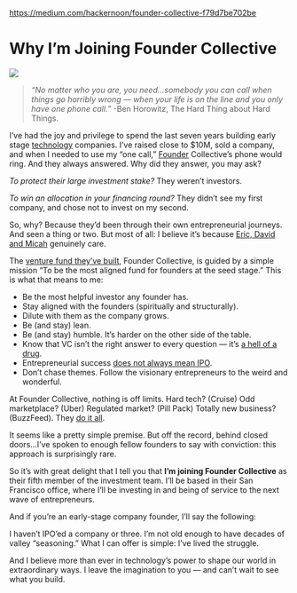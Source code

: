 
https://medium.com/hackernoon/founder-collective-f79d7be702be

# Why I’m Joining Founder Collective


![](https://miro.medium.com/v2/resize:fit:2000/1*U0owNjU7QiMMTPp5uMlO7Q.jpeg)

> _“No matter who you are, you need…somebody you can call when things go horribly wrong — when your life is on the line and you only have one phone call.”_ -Ben Horowitz, The Hard Thing about Hard Things.

I’ve had the joy and privilege to spend the last seven years building early stage  [technology](https://hackernoon.com/tagged/technology)  companies. I’ve raised close to $10M, sold a company, and when I needed to use my “one call,”  [Founder](https://hackernoon.com/tagged/founder)  Collective’s phone would ring. And they always answered. Why did they answer, you may ask?

_To protect their large investment stake?_ They weren’t investors.

_To win an allocation in your financing round?_  They didn’t see my first company, and chose not to invest on my second.

So, why? Because they’d been through their own entrepreneurial journeys. And seen a thing or two. But most of all: I believe it’s because [Eric, David and Micah](http://www.foundercollective.com/founders)  genuinely care.

The [venture fund they’ve built](https://techcrunch.com/2016/11/30/founder-collective-easily-finds-75-million-for-fund-three/), Founder Collective, is guided by a simple mission “To be the most aligned fund for founders at the seed stage.” This is what that means to me:

-   Be the most helpful investor any founder has.
-   Stay aligned with the founders (spiritually and structurally).
-   Dilute with them as the company grows.
-   Be (and stay) lean.
-   Be (and stay) humble. It’s harder on the other side of the table.
-   Know that VC isn’t the right answer to every question — it’s [a hell of a drug](https://techcrunch.com/2016/09/16/venture-capital-is-a-hell-of-a-drug/).
-   Entrepreneurial success  [does not always mean IPO](https://techcrunch.com/2017/05/16/theres-no-shame-in-a-100m-startup/).
-   Don’t chase themes. Follow the visionary entrepreneurs to the weird and wonderful.

At Founder Collective, nothing is off limits. Hard tech? (Cruise) Odd marketplace? (Uber) Regulated market? (Pill Pack) Totally new business? (BuzzFeed). They [do it all](http://www.foundercollective.com/collective).

It seems like a pretty simple premise. But off the record, behind closed doors…I’ve spoken to enough fellow founders to say with conviction: this approach is surprisingly rare.

So it’s with great delight that I tell you that  **I’m joining Founder Collective** as their fifth member of the investment team. I’ll be based in their San Francisco office, where I’ll be investing in and being of service to the next wave of entrepreneurs.

And if you’re an early-stage company founder, I’ll say the following:

I haven’t IPO’ed a company or three. I’m not old enough to have decades of valley “seasoning.”  What I can offer is simple: I’ve lived the struggle.

And I believe more than ever in technology’s power to shape our world in extraordinary ways. I leave the imagination to you — and can’t wait to see what you build.